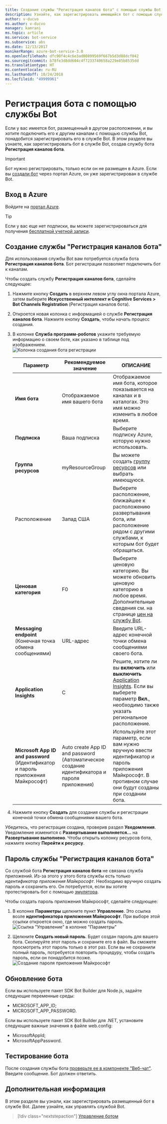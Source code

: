 ```yaml
---
title: Создание службы "Регистрация каналов бота" с помощью службы Bot | Документация Майкрософт
description: Узнайте, как зарегистрировать имеющийся бот с помощью службы Bot.
author: v-ducvo
ms.author: v-ducvo
manager: kamrani
ms.topic: article
ms.service: bot-service
ms.subservice: abs
ms.date: 12/13/2017
monikerRange: azure-bot-service-3.0
ms.openlocfilehash: dfc90f4c4c6e3ad00899569f667b5d3d88dcf042
ms.sourcegitcommit: b78fe3d8dd604c4f7233740658a229e85b8535dd
ms.translationtype: HT
ms.contentlocale: ru-RU
ms.lasthandoff: 10/24/2018
ms.locfileid: "49999961"
---
```

# <a name="register-a-bot-with-bot-service"></a>Регистрация бота с помощью службы Bot



Если у вас имеется бот, размещенный в другом расположении, и вы хотите подключить его к другим каналам с помощью службы Bot, понадобится зарегистрировать его в службе Bot. В этом разделе вы узнаете, как зарегистрировать бот в службе Bot, создав службу бота **Регистрация каналов бота**.

> [!IMPORTANT] 
> Бот нужно регистрировать, только если он не размещен в Azure. Если вы [создали бот](bot-service-quickstart.md) через портал Azure, он уже зарегистрирован в службе Bot.

## <a name="log-in-to-azure"></a>Вход в Azure
Войдите на [портал Azure](http://portal.azure.com).

> [!TIP]
> Если у вас еще нет подписки, вы можете зарегистрироваться для получения <a href="https://azure.microsoft.com/en-us/free/" target="_blank">бесплатной учетной записи</a>.

## <a name="create-a-bot-channels-registration"></a>Создание службы "Регистрация каналов бота"
Для использования службы Bot вам потребуется служба бота **Регистрация каналов бота**. Бот регистрации позволяет подключить бот к каналам.

Чтобы создать службу **Регистрация каналов бота**, сделайте следующее:

1. Нажмите кнопку **Создать** в верхнем левом углу окна портала Azure, затем выберите **Искусственный интеллект и Cognitive Services > Bot Channels Registration** (Регистрация каналов бота). 

2. Откроется новая колонка с информацией о службе **Регистрация каналов бота**. Нажмите кнопку **Создать**, чтобы начать процесс создания. 

3. В колонке **Служба программ-роботов** укажите требуемую информацию о своем боте, как указано в таблице под изображением.  <br/>
   ![Колонка создания бота регистрации](~/media/azure-bot-quickstarts/registration-create-bot-service-blade.png)


   |                    Параметр                     |         Рекомендуемое значение         |                                                                                                  ОПИСАНИЕ                                                                                                  |
   |------------------------------------------------|---------------------------------|---------------------------------------------------------------------------------------------------------------------------------------------------------------------------------------------------------------|
   |           <strong>Имя бота</strong>            |     Отображаемое имя вашего бота     |                                                  Отображаемое имя бота, которое показывается на каналах и в каталогах. Это имя можно изменить в любое время.                                                  |
   |         <strong>Подписка</strong>          |        Ваша подписка        |                                                                                Выберите подписку Azure, которую нужно использовать.                                                                                 |
   |        <strong>Группа ресурсов</strong>         |         myResourceGroup         |                                 Вы можете создать [группу ресурсов](/azure/azure-resource-manager/resource-group-overview#resource-groups) или выбрать имеющуюся.                                  |
   |                    Расположение                    |             Запад США             |                                                        Выберите расположение, ближайшее к расположению развертывания бота, или расположение рядом с другими службами, к которым бот будет обращаться.                                                         |
   |         <strong>Ценовая категория</strong>          |               F0                |             Выберите ценовую категорию. Вы можете обновить ценовую категорию в любое время. Дополнительные сведения см. на странице [цен на службу Bot](https://azure.microsoft.com/en-us/pricing/details/bot-service/).              |
   |      <strong>Messaging endpoint</strong> (Конечная точка обмена сообщениями)       |               URL-адрес               |                                                                               Введите URL-адрес конечной точки обмена сообщениями своего бота.                                                                                |
   |     <strong>Application Insights</strong>      |               С                | Решите, хотите ли вы <strong>включить</strong> или <strong>выключить</strong> [Application Insights](bot-service-manage-analytics.md). Если вы выберете параметр <strong>Вкл.</strong>, необходимо также указать региональное расположение. |
   | <strong>Microsoft App ID and password</strong> (Идентификатор и пароль приложения Майкрософт) | Auto create App ID and password (Автоматическое создание идентификатора и пароля приложения) |              Используйте этот параметр, если вам нужно вручную ввести идентификатор и пароль приложения Майкрософт. В противном случае они будут созданы при создании бота.               |


4. Нажмите кнопку **Создать** для создания службы и регистрации конечной точки обмена сообщениями вашего бота.

Убедитесь, что регистрация создана, проверив раздел **Уведомления**. Уведомление изменится с **Развертывание выполняется...** на **Развертывание выполнено**. Чтобы открыть колонку ресурсов бота, нажмите кнопку **Перейти к ресурсу**. 

## <a name="bot-channels-registration-password"></a>Пароль службы "Регистрация каналов бота"

Со службой бота **Регистрация каналов бота** не связана служба приложений. Из-за этого у этого бота службы есть только *идентификатор приложения Майкрософт*. Необходимо вручную создать пароль и сохранить его. Он потребуется, если вы хотите протестировать бот с помощью [эмулятора](bot-service-debug-emulator.md).

Чтобы создать пароль приложения Майкрософт, сделайте следующее:

1. В колонке **Параметры** щелкните пункт **Управление**. Это ссылка возле **идентификатора приложения Майкрософт**. При выборе этой ссылки откроется окно, где можно создать пароль. <br/>
  ![Ссылка "Управление" в колонке "Параметры"](~/media/azure-bot-quickstarts/registration-settings-manage-link.png)

2. Щелкните **Создать новый пароль**. Будет создан пароль для вашего бота. Скопируйте этот пароль и сохраните его в файл. Вы сможете просмотреть этот пароль только в этот раз. Если вы не сохранили полный пароль, потребуется повторить процедуру, чтобы создать пароль, если он понадобится позже. <br/>
  ![Создание пароля приложения Майкрософт](~/media/azure-bot-quickstarts/registration-generate-app-password.png)

## <a name="update-the-bot"></a>Обновление бота

Если вы используете пакет SDK Bot Builder для Node.js, задайте следующие переменные среды:

* MICROSOFT_APP_ID;
* MICROSOFT_APP_PASSWORD.

Если вы используете пакет SDK Bot Builder для .NET, установите следующие важные значения в файле web.config:

* MicrosoftAppId;
* MicrosoftAppPassword.

## <a name="test-the-bot"></a>Тестирование бота

После создания службы бота [проверьте ее в компоненте "Веб-чат"](bot-service-manage-test-webchat.md). Введите сообщение. Бот должен ответить.

## <a name="next-steps"></a>Дополнительная информация

В этом разделе вы узнали, как зарегистрировать размещенный бот в службе Bot. Далее узнайте, как управлять службой Bot.

> [!div class="nextstepaction"]
> [Управление ботом](bot-service-manage-overview.md)

